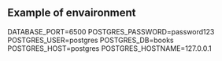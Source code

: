 ## Example of envaironment

DATABASE_PORT=6500
POSTGRES_PASSWORD=password123
POSTGRES_USER=postgres
POSTGRES_DB=books
POSTGRES_HOST=postgres
POSTGRES_HOSTNAME=127.0.0.1
